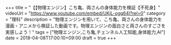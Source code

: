+++
title =  "【【物理エンジン】こち亀、両さんの身体能力を検証【不死身】"
videoUrl = "https://www.youtube.com/embed/UKjL-ogg64I?rel=0"
category = "理科"
description = "物理エンジンを用いて、こち亀、両さんの身体能力を漫画・アニメから検証した動画です。物理エンジンの面白さと両さんのすごさを実感しよう！"
tags = ["物理エンジン,こち亀,チェンネル人工知能,身体能力,AI"]
date = 2018-04-08T17:00:10+09:00
draft = true
+++

